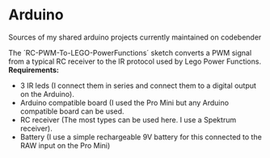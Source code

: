 # Arduino
Sources of my shared arduino projects currently maintained on codebender

The ´RC-PWM-To-LEGO-PowerFunctions´ sketch converts a PWM signal from a typical RC receiver to the IR protocol used by Lego Power Functions. 
**Requirements:**
* 3 IR leds (I connect them in series and connect them to a digital output on the Arduino).
* Arduino compatible board (I used the Pro Mini but any Arduino compatible board can be used.
* RC receiver (The most types can be used here. I use a Spektrum receiver).
* Battery (I use a simple rechargeable 9V battery for this connected to the RAW input on the Pro Mini) 
